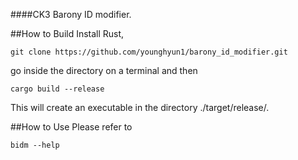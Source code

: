 ####CK3 Barony ID modifier.

##How to Build
Install Rust,
```
git clone https://github.com/younghyun1/barony_id_modifier.git
```
go inside the directory on a terminal and then
```
cargo build --release
```

This will create an executable in the directory ./target/release/.

##How to Use
Please refer to
```
bidm --help
```
